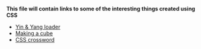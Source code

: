 **This file will contain links to some of the interesting things created using CSS**

* [Yin & Yang loader](https://css-tricks.com/creating-yin-yang-loaders-web/)
* [Making a cube](https://css-tricks.com/simplifying-css-cubes-custom-properties/)
* [CSS crossword](https://www.sitepoint.com/how-built-pure-css-crossword-puzzle/)
